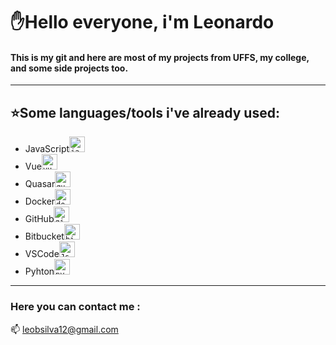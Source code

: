 # :raised_hand:Hello everyone, i'm Leonardo
#### This is my git and here are most of my projects from **UFFS**, my college, and some side projects too.

----------------------------------------

## :star:Some languages/tools i've already used:
* JavaScript<code><img height="25" src="https://github.com/leobsilva/leobsilva/blob/master/logos/js.png" alt="javascript"></code>
* Vue<code><img height="25" src="https://github.com/leobsilva/leobsilva/blob/master/logos/vue.png" alt="vue"></code>
* Quasar<code><img height="25" src="https://github.com/leobsilva/leobsilva/blob/master/logos/quasar.png" alt="quasar"></code>
* Docker<code><img height="25" src="https://github.com/leobsilva/leobsilva/blob/master/logos/docker.jpg" alt="docker"></code>
* GitHub<code><img height="25" src="https://github.com/leobsilva/leobsilva/blob/master/logos/github.png" alt="github"></code>
* Bitbucket<code><img height="25" src="https://github.com/leobsilva/leobsilva/blob/master/logos/bitbucket.jpg" alt="bitbucket"></code>
* VSCode<code><img height="25" src="https://github.com/leobsilva/leobsilva/blob/master/logos/js.png" alt="Js"></code>
* Pyhton<code><img height="25" src="https://github.com/leobsilva/leobsilva/blob/master/logos/pyhton.jpg" alt="python"></code>

-------------------------------------------

### Here you can contact me :
📫 leobsilva12@gmail.com




